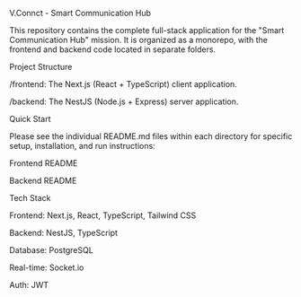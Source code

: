 V.Connct - Smart Communication Hub

This repository contains the complete full-stack application for the "Smart Communication Hub" mission. It is organized as a monorepo, with the frontend and backend code located in separate folders.

 Project Structure

/frontend: The Next.js (React + TypeScript) client application.

/backend: The NestJS (Node.js + Express) server application.

 Quick Start

Please see the individual README.md files within each directory for specific setup, installation, and run instructions:

Frontend README

Backend README

Tech Stack

Frontend: Next.js, React, TypeScript, Tailwind CSS

Backend: NestJS, TypeScript

Database: PostgreSQL

Real-time: Socket.io

Auth: JWT
